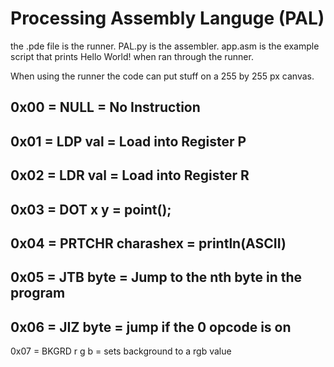 # Processing Assembly Languge (PAL)
the .pde file is the runner.
PAL.py is the assembler.
app.asm is the example script that prints Hello World! when ran through the runner.

When using the runner the code can put stuff on a 255 by 255 px canvas.

0x00 = NULL = No Instruction
---
0x01 = LDP val = Load into Register P
---
0x02 = LDR val = Load into Register R
---
0x03 = DOT x y = point();
---
0x04 = PRTCHR charashex = println(ASCII)
---
0x05 = JTB byte = Jump to the nth byte in the program
---
0x06 = JIZ byte = jump if the 0 opcode is on
---
0x07 = BKGRD r g b = sets background to a rgb value
